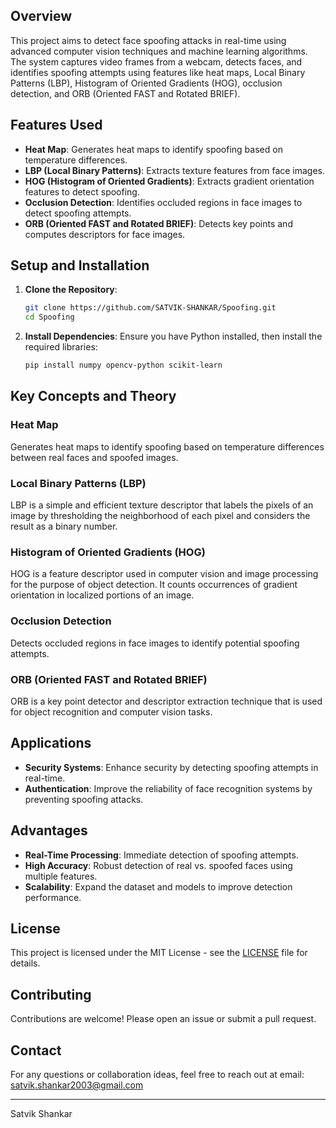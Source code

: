## Overview
This project aims to detect face spoofing attacks in real-time using advanced computer vision techniques and machine learning algorithms. The system captures video frames from a webcam, detects faces, and identifies spoofing attempts using features like heat maps, Local Binary Patterns (LBP), Histogram of Oriented Gradients (HOG), occlusion detection, and ORB (Oriented FAST and Rotated BRIEF).

## Features Used
- **Heat Map**: Generates heat maps to identify spoofing based on temperature differences.
- **LBP (Local Binary Patterns)**: Extracts texture features from face images.
- **HOG (Histogram of Oriented Gradients)**: Extracts gradient orientation features to detect spoofing.
- **Occlusion Detection**: Identifies occluded regions in face images to detect spoofing attempts.
- **ORB (Oriented FAST and Rotated BRIEF)**: Detects key points and computes descriptors for face images.

## Setup and Installation
1. **Clone the Repository**:
    ```sh
    git clone https://github.com/SATVIK-SHANKAR/Spoofing.git
    cd Spoofing
    ```
2. **Install Dependencies**:
    Ensure you have Python installed, then install the required libraries:
    ```sh
    pip install numpy opencv-python scikit-learn
    ```

## Key Concepts and Theory
### Heat Map
Generates heat maps to identify spoofing based on temperature differences between real faces and spoofed images.

### Local Binary Patterns (LBP)
LBP is a simple and efficient texture descriptor that labels the pixels of an image by thresholding the neighborhood of each pixel and considers the result as a binary number.

### Histogram of Oriented Gradients (HOG)
HOG is a feature descriptor used in computer vision and image processing for the purpose of object detection. It counts occurrences of gradient orientation in localized portions of an image.

### Occlusion Detection
Detects occluded regions in face images to identify potential spoofing attempts.

### ORB (Oriented FAST and Rotated BRIEF)
ORB is a key point detector and descriptor extraction technique that is used for object recognition and computer vision tasks.

## Applications
- **Security Systems**: Enhance security by detecting spoofing attempts in real-time.
- **Authentication**: Improve the reliability of face recognition systems by preventing spoofing attacks.

## Advantages
- **Real-Time Processing**: Immediate detection of spoofing attempts.
- **High Accuracy**: Robust detection of real vs. spoofed faces using multiple features.
- **Scalability**: Expand the dataset and models to improve detection performance.

## License
This project is licensed under the MIT License - see the [LICENSE](LICENSE) file for details.

## Contributing
Contributions are welcome! Please open an issue or submit a pull request.

## Contact
For any questions or collaboration ideas, feel free to reach out at email: satvik.shankar2003@gmail.com

---

Satvik Shankar

